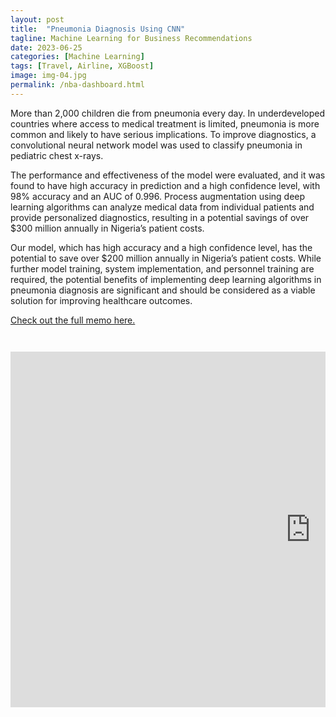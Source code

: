```yaml
---
layout: post
title:  "Pneumonia Diagnosis Using CNN"
tagline: Machine Learning for Business Recommendations
date: 2023-06-25
categories: [Machine Learning]
tags: [Travel, Airline, XGBoost]
image: img-04.jpg
permalink: /nba-dashboard.html
---
```



More than 2,000 children die from pneumonia every day. In underdeveloped countries where access to medical treatment is limited, pneumonia is more common and likely to have serious implications. To improve diagnostics, a convolutional neural network model was used to classify pneumonia in pediatric chest x-rays. 

The performance and effectiveness of the model were evaluated, and it was found to have high accuracy in prediction and a high confidence level, with 98% accuracy and an AUC of 0.996. Process augmentation using deep learning algorithms can analyze medical data from individual patients and provide personalized diagnostics, resulting in a potential savings of over $300 million annually in Nigeria’s patient costs.

Our model, which has high accuracy and a high confidence level, has the potential to save over $200 million annually in Nigeria’s patient costs. While further model training, system implementation, and personnel training are required, the potential benefits of implementing deep learning algorithms in pneumonia diagnosis are significant and should be considered as a viable solution for improving healthcare outcomes.

[Check out the full memo here.](https://jackie-krohn.github.io/data/Pnemonia_Memo_Krohn_Jackie.pdf)

<pre><code>

<iframe src="https://docs.google.com/presentation/d/e/2PACX-1vR8rCy1s--WTHrH4UNYIXyZbQL916Huw6WulHH_-_XvCOfc_VIFlg5LuaAsPsRZkw/embed?start=false&loop=true&delayms=3000" frameborder="0" width="960" height="569" allowfullscreen="true" mozallowfullscreen="true" webkitallowfullscreen="true"></iframe>

</code></pre>


